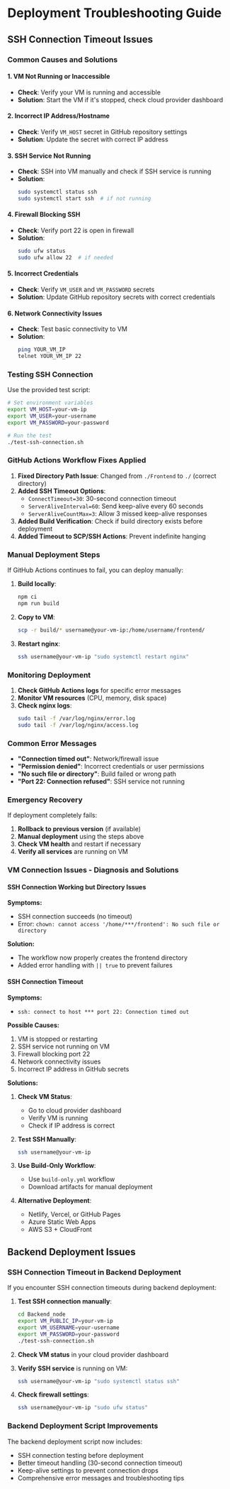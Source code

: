# Deployment Troubleshooting Guide

## SSH Connection Timeout Issues

### Common Causes and Solutions

#### 1. **VM Not Running or Inaccessible**
- **Check**: Verify your VM is running and accessible
- **Solution**: Start the VM if it's stopped, check cloud provider dashboard

#### 2. **Incorrect IP Address/Hostname**
- **Check**: Verify `VM_HOST` secret in GitHub repository settings
- **Solution**: Update the secret with correct IP address

#### 3. **SSH Service Not Running**
- **Check**: SSH into VM manually and check if SSH service is running
- **Solution**: 
  ```bash
  sudo systemctl status ssh
  sudo systemctl start ssh  # if not running
  ```

#### 4. **Firewall Blocking SSH**
- **Check**: Verify port 22 is open in firewall
- **Solution**: 
  ```bash
  sudo ufw status
  sudo ufw allow 22  # if needed
  ```

#### 5. **Incorrect Credentials**
- **Check**: Verify `VM_USER` and `VM_PASSWORD` secrets
- **Solution**: Update GitHub repository secrets with correct credentials

#### 6. **Network Connectivity Issues**
- **Check**: Test basic connectivity to VM
- **Solution**: 
  ```bash
  ping YOUR_VM_IP
  telnet YOUR_VM_IP 22
  ```

### Testing SSH Connection

Use the provided test script:

```bash
# Set environment variables
export VM_HOST=your-vm-ip
export VM_USER=your-username
export VM_PASSWORD=your-password

# Run the test
./test-ssh-connection.sh
```

### GitHub Actions Workflow Fixes Applied

1. **Fixed Directory Path Issue**: Changed from `./Frontend` to `./` (correct directory)
2. **Added SSH Timeout Options**: 
   - `ConnectTimeout=30`: 30-second connection timeout
   - `ServerAliveInterval=60`: Send keep-alive every 60 seconds
   - `ServerAliveCountMax=3`: Allow 3 missed keep-alive responses
3. **Added Build Verification**: Check if build directory exists before deployment
4. **Added Timeout to SCP/SSH Actions**: Prevent indefinite hanging

### Manual Deployment Steps

If GitHub Actions continues to fail, you can deploy manually:

1. **Build locally**:
   ```bash
   npm ci
   npm run build
   ```

2. **Copy to VM**:
   ```bash
   scp -r build/* username@your-vm-ip:/home/username/frontend/
   ```

3. **Restart nginx**:
   ```bash
   ssh username@your-vm-ip "sudo systemctl restart nginx"
   ```

### Monitoring Deployment

1. **Check GitHub Actions logs** for specific error messages
2. **Monitor VM resources** (CPU, memory, disk space)
3. **Check nginx logs**:
   ```bash
   sudo tail -f /var/log/nginx/error.log
   sudo tail -f /var/log/nginx/access.log
   ```

### Common Error Messages

- **"Connection timed out"**: Network/firewall issue
- **"Permission denied"**: Incorrect credentials or user permissions
- **"No such file or directory"**: Build failed or wrong path
- **"Port 22: Connection refused"**: SSH service not running

### Emergency Recovery

If deployment completely fails:

1. **Rollback to previous version** (if available)
2. **Manual deployment** using the steps above
3. **Check VM health** and restart if necessary
4. **Verify all services** are running on VM

### VM Connection Issues - Diagnosis and Solutions

#### SSH Connection Working but Directory Issues

**Symptoms:**
- SSH connection succeeds (no timeout)
- Error: `chown: cannot access '/home/***/frontend': No such file or directory`

**Solution:**
- The workflow now properly creates the frontend directory
- Added error handling with `|| true` to prevent failures

#### SSH Connection Timeout

**Symptoms:**
- `ssh: connect to host *** port 22: Connection timed out`

**Possible Causes:**
1. VM is stopped or restarting
2. SSH service not running on VM
3. Firewall blocking port 22
4. Network connectivity issues
5. Incorrect IP address in GitHub secrets

**Solutions:**

1. **Check VM Status**:
   - Go to cloud provider dashboard
   - Verify VM is running
   - Check if IP address is correct

2. **Test SSH Manually**:
   ```bash
   ssh username@your-vm-ip
   ```

3. **Use Build-Only Workflow**:
   - Use `build-only.yml` workflow
   - Download artifacts for manual deployment

4. **Alternative Deployment**:
   - Netlify, Vercel, or GitHub Pages
   - Azure Static Web Apps
   - AWS S3 + CloudFront

## Backend Deployment Issues

### SSH Connection Timeout in Backend Deployment

If you encounter SSH connection timeouts during backend deployment:

1. **Test SSH connection manually**:
   ```bash
   cd Backend_node
   export VM_PUBLIC_IP=your-vm-ip
   export VM_USERNAME=your-username
   export VM_PASSWORD=your-password
   ./test-ssh-connection.sh
   ```

2. **Check VM status** in your cloud provider dashboard

3. **Verify SSH service** is running on VM:
   ```bash
   ssh username@your-vm-ip "sudo systemctl status ssh"
   ```

4. **Check firewall settings**:
   ```bash
   ssh username@your-vm-ip "sudo ufw status"
   ```

### Backend Deployment Script Improvements

The backend deployment script now includes:
- SSH connection testing before deployment
- Better timeout handling (30-second connection timeout)
- Keep-alive settings to prevent connection drops
- Comprehensive error messages and troubleshooting tips
